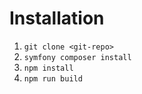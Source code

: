 # Installation

1. `git clone <git-repo>`
2. `symfony composer install`
4. `npm install`
5. `npm run build`
